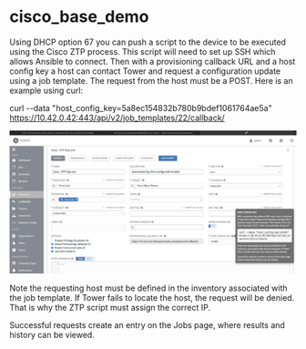 # cisco_base_demo

Using DHCP option 67 you can push a script to the device to be executed using the Cisco ZTP process. This script will need to set up SSH which allows Ansible to connect. Then with a provisioning callback URL and a host config key a host can contact Tower and request a configuration update using a job template. The request from the host must be a POST. Here is an example using curl:

curl --data "host_config_key=5a8ec154832b780b9bdef1061764ae5a" https://10.42.0.42:443/api/v2/job_templates/22/callback/

![callback][1]

Note the requesting host must be defined in the inventory associated with the job template. If Tower fails to locate the host, the request will be denied. That is why the ZTP script must assign the correct IP.

Successful requests create an entry on the Jobs page, where results and history can be viewed.




[1]: readme_pics/callback.jpg

